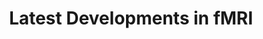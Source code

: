 ---
title: "Latest Developments in fMRI"
project_id: 
date: 
conference_id: ""
presenters:
   - peter_bandettini
summary: "<p>Brindizzi, Italy</p>"
file: /assets/presentations/T101.ppt
filename: T101.ppt
layout: presentation
---